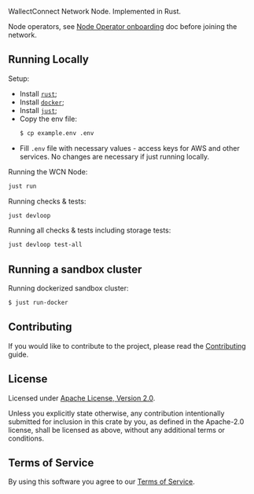 WallectConnect Network Node. Implemented in Rust.

Node operators, see [Node Operator onboarding](docs/node-operator-onboarding.md) doc before joining the network.

## Running Locally

Setup:

- Install [`rust`](https://www.rust-lang.org/tools/install);
- Install [`docker`](https://docs.docker.com/get-docker/);
- Install [`just`](https://github.com/casey/just#packages);
- Copy the env file:
  ```sh
  $ cp example.env .env
  ```
- Fill `.env` file with necessary values - access keys for AWS and other services. No changes are necessary if just running locally.

Running the WCN Node:

```sh
just run
```

Running checks & tests:

```sh
just devloop
```

Running all checks & tests including storage tests:

```sh
just devloop test-all
```

## Running a sandbox cluster

Running dockerized sandbox cluster:

```sh
$ just run-docker
```
## Contributing

If you would like to contribute to the project, please read
the [Contributing](./docs/Contributing.md) guide.

## License

Licensed under [Apache License, Version 2.0](./LICENSE).

Unless you explicitly state otherwise, any contribution intentionally submitted
for inclusion in this crate by you, as defined in the Apache-2.0 license, shall
be licensed as above, without any additional terms or conditions.

## Terms of Service

By using this software you agree to our [Terms of Service](./terms-of-service.md).
